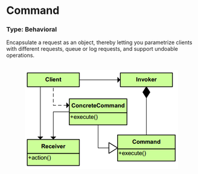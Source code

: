 # Command
### Type: Behavioral

<p>Encapsulate a request as an object, thereby letting you parametrize clients with different requests, queue or log requests, and support undoable operations.</p>

<br/>

<div align="center">
  <a><img src="https://github.com/Akorra/HeadFirstDesignPatternsCpp/blob/master/Command/dia.png"></a><br><br>
</div>

